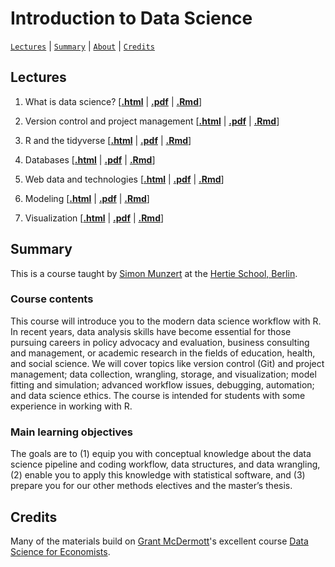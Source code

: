 # Introduction to Data Science
[`Lectures`](#lectures) | [`Summary`](#summary) |
[`About`](#about) | [`Credits`](#credits)

## Lectures

1. What is data science?
\[[**.html**](https://raw.githack.com/intro-to-data-science-21/lectures/main/01-introduction/01-introduction.html) | [**.pdf**](https://raw.githack.com/intro-to-data-science-21/lectures/main/01-introduction/01-introduction.pdf) | [**.Rmd**](https://raw.githack.com/intro-to-data-science-21/lectures/main/01-introduction/01-introduction.Rmd)\]

2. Version control and project management \[[**.html**](https://raw.githack.com/intro-to-data-science-21/lectures/main/02-version-control/02-version-control.html) | [**.pdf**](https://raw.githack.com/intro-to-data-science-21/lectures/main/02-version-control/02-version-control.pdf) | [**.Rmd**](https://raw.githack.com/intro-to-data-science-21/lectures/main/02-version-control/02-version-control.Rmd)\]

3. R and the tidyverse \[[**.html**](https://raw.githack.com/intro-to-data-science-21/lectures/main/03-tidyverse/03-tidyverse.html) | [**.pdf**](https://raw.githack.com/intro-to-data-science-21/lectures/main/03-tidyverse/03-tidyverse.pdf) | [**.Rmd**](https://raw.githack.com/intro-to-data-science-21/lectures/main/03-tidyverse/03-tidyverse.Rmd)\]

4. Databases \[[**.html**](https://raw.githack.com/intro-to-data-science-21/lectures/main/04-databases/04-databases.html) | [**.pdf**](https://raw.githack.com/intro-to-data-science-21/lectures/main/04-databases/04-databases.pdf) | [**.Rmd**](https://raw.githack.com/intro-to-data-science-21/lectures/main/04-databases/04-databases.Rmd)\]

5. Web data and technologies \[[**.html**](https://raw.githack.com/intro-to-data-science-21/lectures/main/05-webdata/05-webdata.html) | [**.pdf**](https://raw.githack.com/intro-to-data-science-21/lectures/main/05-webdata/05-webdata.pdf) | [**.Rmd**](https://raw.githack.com/intro-to-data-science-21/lectures/main/05-webdata/05-webdata.Rmd)\]

6. Modeling \[[**.html**](https://raw.githack.com/intro-to-data-science-21/lectures/main/06-modeling/06-modeling.html) | [**.pdf**](https://raw.githack.com/intro-to-data-science-21/lectures/main/06-modeling/06-modeling.pdf) | [**.Rmd**](https://raw.githack.com/intro-to-data-science-21/lectures/main/06-modeling/06-modeling.Rmd)\]

7. Visualization \[[**.html**](https://raw.githack.com/intro-to-data-science-21/lectures/main/07-visualization/07-visualization.html) | [**.pdf**](https://raw.githack.com/intro-to-data-science-21/lectures/main/07-visualization/07-visualization.pdf) | [**.Rmd**](https://raw.githack.com/intro-to-data-science-21/lectures/main/07-visualization/07-visualization.Rmd)\]



## Summary

This is a course taught by [Simon Munzert](https://simonmunzert.github.io/) at the [Hertie School, Berlin](https://www.hertie-school.org/en/).

### Course contents

This course will introduce you to the modern data science workflow with R. In recent years, data analysis skills have become essential for those pursuing careers in policy advocacy and evaluation, business consulting and management, or academic research in the fields of education, health, and social science. We will cover topics like version control (Git) and project management; data collection, wrangling, storage, and visualization; model fitting and simulation; advanced workflow issues, debugging, automation; and data science ethics. The course is intended for students with some experience in working with R.

### Main learning objectives

The goals are to (1) equip you with conceptual knowledge about the data science pipeline and coding workflow, data structures, and data wrangling, (2) enable you to apply this knowledge with statistical software, and (3) prepare you for our other methods electives and the master’s thesis.


## Credits

Many of the materials build on [Grant McDermott](http://grantmcdermott.com)'s excellent course [Data Science for Economists](https://github.com/uo-ec607).